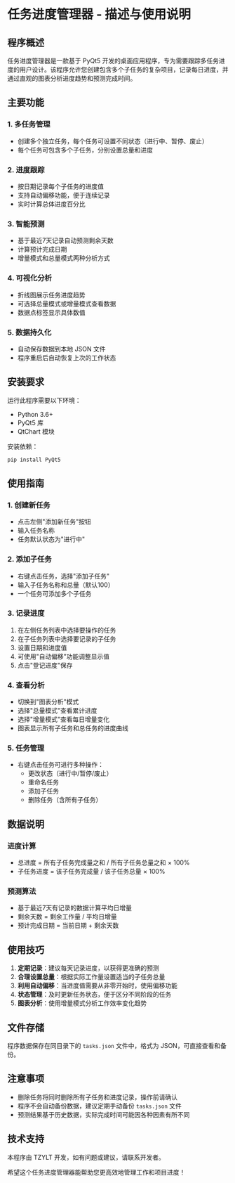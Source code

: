 # 任务进度管理器 - 描述与使用说明

## 程序概述

任务进度管理器是一款基于 PyQt5 开发的桌面应用程序，专为需要跟踪多任务进度的用户设计。该程序允许您创建包含多个子任务的复杂项目，记录每日进度，并通过直观的图表分析进度趋势和预测完成时间。

## 主要功能

### 1. 多任务管理
- 创建多个独立任务，每个任务可设置不同状态（进行中、暂停、废止）
- 每个任务可包含多个子任务，分别设置总量和进度

### 2. 进度跟踪
- 按日期记录每个子任务的进度值
- 支持自动偏移功能，便于连续记录
- 实时计算总体进度百分比

### 3. 智能预测
- 基于最近7天记录自动预测剩余天数
- 计算预计完成日期
- 增量模式和总量模式两种分析方式

### 4. 可视化分析
- 折线图展示任务进度趋势
- 可选择总量模式或增量模式查看数据
- 数据点标签显示具体数值

### 5. 数据持久化
- 自动保存数据到本地 JSON 文件
- 程序重启后自动恢复上次的工作状态

## 安装要求

运行此程序需要以下环境：
- Python 3.6+
- PyQt5 库
- QtChart 模块

安装依赖：
```bash
pip install PyQt5
```

## 使用指南

### 1. 创建新任务
- 点击左侧"添加新任务"按钮
- 输入任务名称
- 任务默认状态为"进行中"

### 2. 添加子任务
- 右键点击任务，选择"添加子任务"
- 输入子任务名称和总量（默认100）
- 一个任务可添加多个子任务

### 3. 记录进度
1. 在左侧任务列表中选择要操作的任务
2. 在子任务列表中选择要记录的子任务
3. 设置日期和进度值
4. 可使用"自动偏移"功能调整显示值
5. 点击"登记进度"保存

### 4. 查看分析
- 切换到"图表分析"模式
- 选择"总量模式"查看累计进度
- 选择"增量模式"查看每日增量变化
- 图表显示所有子任务和总任务的进度曲线

### 5. 任务管理
- 右键点击任务可进行多种操作：
  - 更改状态（进行中/暂停/废止）
  - 重命名任务
  - 添加子任务
  - 删除任务（含所有子任务）

## 数据说明

### 进度计算
- 总进度 = 所有子任务完成量之和 / 所有子任务总量之和 × 100%
- 子任务进度 = 该子任务完成量 / 该子任务总量 × 100%

### 预测算法
- 基于最近7天有记录的数据计算平均日增量
- 剩余天数 = 剩余工作量 / 平均日增量
- 预计完成日期 = 当前日期 + 剩余天数

## 使用技巧

1. **定期记录**：建议每天记录进度，以获得更准确的预测
2. **合理设置总量**：根据实际工作量设置适当的子任务总量
3. **利用自动偏移**：当进度值需要从非零开始时，使用偏移功能
4. **状态管理**：及时更新任务状态，便于区分不同阶段的任务
5. **图表分析**：使用增量模式分析工作效率变化趋势

## 文件存储

程序数据保存在同目录下的 `tasks.json` 文件中，格式为 JSON，可直接查看和备份。

## 注意事项

- 删除任务将同时删除所有子任务和进度记录，操作前请确认
- 程序不会自动备份数据，建议定期手动备份 `tasks.json` 文件
- 预测结果基于历史数据，实际完成时间可能因各种因素有所不同

## 技术支持

本程序由 TZYLT 开发，如有问题或建议，请联系开发者。

希望这个任务进度管理器能帮助您更高效地管理工作和项目进度！
